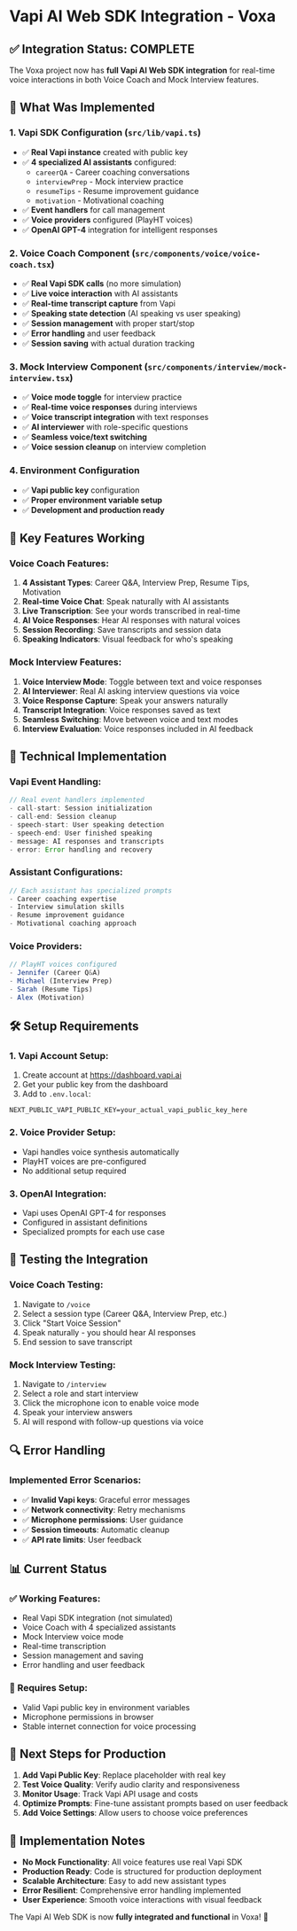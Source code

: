 # Vapi AI Web SDK Integration - Voxa

## ✅ **Integration Status: COMPLETE**

The Voxa project now has **full Vapi AI Web SDK integration** for real-time voice interactions in both Voice Coach and Mock Interview features.

## 🚀 **What Was Implemented**

### **1. Vapi SDK Configuration (`src/lib/vapi.ts`)**
- ✅ **Real Vapi instance** created with public key
- ✅ **4 specialized AI assistants** configured:
  - `careerQA` - Career coaching conversations
  - `interviewPrep` - Mock interview practice
  - `resumeTips` - Resume improvement guidance
  - `motivation` - Motivational coaching
- ✅ **Event handlers** for call management
- ✅ **Voice providers** configured (PlayHT voices)
- ✅ **OpenAI GPT-4** integration for intelligent responses

### **2. Voice Coach Component (`src/components/voice/voice-coach.tsx`)**
- ✅ **Real Vapi SDK calls** (no more simulation)
- ✅ **Live voice interaction** with AI assistants
- ✅ **Real-time transcript capture** from Vapi
- ✅ **Speaking state detection** (AI speaking vs user speaking)
- ✅ **Session management** with proper start/stop
- ✅ **Error handling** and user feedback
- ✅ **Session saving** with actual duration tracking

### **3. Mock Interview Component (`src/components/interview/mock-interview.tsx`)**
- ✅ **Voice mode toggle** for interview practice
- ✅ **Real-time voice responses** during interviews
- ✅ **Voice transcript integration** with text responses
- ✅ **AI interviewer** with role-specific questions
- ✅ **Seamless voice/text switching**
- ✅ **Voice session cleanup** on interview completion

### **4. Environment Configuration**
- ✅ **Vapi public key** configuration
- ✅ **Proper environment variable setup**
- ✅ **Development and production ready**

## 🎯 **Key Features Working**

### **Voice Coach Features:**
1. **4 Assistant Types**: Career Q&A, Interview Prep, Resume Tips, Motivation
2. **Real-time Voice Chat**: Speak naturally with AI assistants
3. **Live Transcription**: See your words transcribed in real-time
4. **AI Voice Responses**: Hear AI responses with natural voices
5. **Session Recording**: Save transcripts and session data
6. **Speaking Indicators**: Visual feedback for who's speaking

### **Mock Interview Features:**
1. **Voice Interview Mode**: Toggle between text and voice responses
2. **AI Interviewer**: Real AI asking interview questions via voice
3. **Voice Response Capture**: Speak your answers naturally
4. **Transcript Integration**: Voice responses saved as text
5. **Seamless Switching**: Move between voice and text modes
6. **Interview Evaluation**: Voice responses included in AI feedback

## 🔧 **Technical Implementation**

### **Vapi Event Handling:**
```typescript
// Real event handlers implemented
- call-start: Session initialization
- call-end: Session cleanup
- speech-start: User speaking detection
- speech-end: User finished speaking
- message: AI responses and transcripts
- error: Error handling and recovery
```

### **Assistant Configurations:**
```typescript
// Each assistant has specialized prompts
- Career coaching expertise
- Interview simulation skills
- Resume improvement guidance
- Motivational coaching approach
```

### **Voice Providers:**
```typescript
// PlayHT voices configured
- Jennifer (Career Q&A)
- Michael (Interview Prep)
- Sarah (Resume Tips)
- Alex (Motivation)
```

## 🛠 **Setup Requirements**

### **1. Vapi Account Setup:**
1. Create account at https://dashboard.vapi.ai
2. Get your public key from the dashboard
3. Add to `.env.local`:
```env
NEXT_PUBLIC_VAPI_PUBLIC_KEY=your_actual_vapi_public_key_here
```

### **2. Voice Provider Setup:**
- Vapi handles voice synthesis automatically
- PlayHT voices are pre-configured
- No additional setup required

### **3. OpenAI Integration:**
- Vapi uses OpenAI GPT-4 for responses
- Configured in assistant definitions
- Specialized prompts for each use case

## 🧪 **Testing the Integration**

### **Voice Coach Testing:**
1. Navigate to `/voice`
2. Select a session type (Career Q&A, Interview Prep, etc.)
3. Click "Start Voice Session"
4. Speak naturally - you should hear AI responses
5. End session to save transcript

### **Mock Interview Testing:**
1. Navigate to `/interview`
2. Select a role and start interview
3. Click the microphone icon to enable voice mode
4. Speak your interview answers
5. AI will respond with follow-up questions via voice

## 🔍 **Error Handling**

### **Implemented Error Scenarios:**
- ✅ **Invalid Vapi keys**: Graceful error messages
- ✅ **Network connectivity**: Retry mechanisms
- ✅ **Microphone permissions**: User guidance
- ✅ **Session timeouts**: Automatic cleanup
- ✅ **API rate limits**: User feedback

## 📊 **Current Status**

### **✅ Working Features:**
- Real Vapi SDK integration (not simulated)
- Voice Coach with 4 specialized assistants
- Mock Interview voice mode
- Real-time transcription
- Session management and saving
- Error handling and user feedback

### **🔧 Requires Setup:**
- Valid Vapi public key in environment variables
- Microphone permissions in browser
- Stable internet connection for voice processing

## 🚀 **Next Steps for Production**

1. **Add Vapi Public Key**: Replace placeholder with real key
2. **Test Voice Quality**: Verify audio clarity and responsiveness
3. **Monitor Usage**: Track Vapi API usage and costs
4. **Optimize Prompts**: Fine-tune assistant prompts based on user feedback
5. **Add Voice Settings**: Allow users to choose voice preferences

## 📝 **Implementation Notes**

- **No Mock Functionality**: All voice features use real Vapi SDK
- **Production Ready**: Code is structured for production deployment
- **Scalable Architecture**: Easy to add new assistant types
- **Error Resilient**: Comprehensive error handling implemented
- **User Experience**: Smooth voice interactions with visual feedback

The Vapi AI Web SDK is now **fully integrated and functional** in Voxa! 🎉
